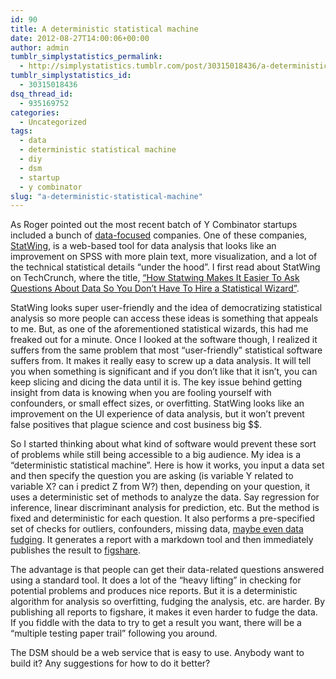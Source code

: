 ```yaml
---
id: 90
title: A deterministic statistical machine
date: 2012-08-27T14:00:06+00:00
author: admin
tumblr_simplystatistics_permalink:
  - http://simplystatistics.tumblr.com/post/30315018436/a-deterministic-statistical-machine
tumblr_simplystatistics_id:
  - 30315018436
dsq_thread_id:
  - 935169752
categories:
  - Uncategorized
tags:
  - data
  - deterministic statistical machine
  - diy
  - dsm
  - startup
  - y combinator
slug: "a-deterministic-statistical-machine"
---
```

As Roger pointed out the most recent batch of Y Combinator startups included a bunch of <a href="http://simplystatistics.org/post/29964925728/data-startups-from-y-combinator-demo-day" target="_blank">data-focused</a> companies. One of these companies, <a href="https://www.statwing.com/" target="_blank">StatWing</a>, is a web-based tool for data analysis that looks like an improvement on SPSS with more plain text, more visualization, and a lot of the technical statistical details &#8220;under the hood&#8221;. I first read about StatWing on TechCrunch, where the title, <a href="http://techcrunch.com/2012/08/16/how-statwing-makes-it-easier-to-ask-questions-about-data-so-you-dont-have-to-hire-a-statistical-wizard/" target="_blank">&#8220;How Statwing Makes It Easier To Ask Questions About Data So You Don’t Have To Hire a Statistical Wizard&#8221;</a>.

StatWing looks super user-friendly and the idea of democratizing statistical analysis so more people can access these ideas is something that appeals to me. But, as one of the aforementioned statistical wizards, this had me freaked out for a minute. Once I looked at the software though, I realized it suffers from the same problem that most &#8220;user-friendly&#8221; statistical software suffers from. It makes it really easy to screw up a data analysis. It will tell you when something is significant and if you don&#8217;t like that it isn&#8217;t, you can keep slicing and dicing the data until it is. The key issue behind getting insight from data is knowing when you are fooling yourself with confounders, or small effect sizes, or overfitting. StatWing looks like an improvement on the UI experience of data analysis, but it won&#8217;t prevent false positives that plague science and cost business big $$. 

So I started thinking about what kind of software would prevent these sort of problems while still being accessible to a big audience. My idea is a &#8220;deterministic statistical machine&#8221;. Here is how it works, you input a data set and then specify the question you are asking (is variable Y related to variable X? can i predict Z from W?) then, depending on your question, it uses a deterministic set of methods to analyze the data. Say regression for inference, linear discriminant analysis for prediction, etc. But the method is fixed and deterministic for each question. It also performs a pre-specified set of checks for outliers, confounders, missing data, <a href="http://www.nature.com/news/the-data-detective-1.10937" target="_blank">maybe even data fudging</a>. It generates a report with a markdown tool and then immediately publishes the result to <a href="http://figshare.com/" target="_blank">figshare</a>. 

The advantage is that people can get their data-related questions answered using a standard tool. It does a lot of the &#8220;heavy lifting&#8221; in checking for potential problems and produces nice reports. But it is a deterministic algorithm for analysis so overfitting, fudging the analysis, etc. are harder. By publishing all reports to figshare, it makes it even harder to fudge the data. If you fiddle with the data to try to get a result you want, there will be a &#8220;multiple testing paper trail&#8221; following you around. 

The DSM should be a web service that is easy to use. Anybody want to build it? Any suggestions for how to do it better? 
